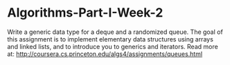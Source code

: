 # Algorithms-Part-I-Week-2
Write a generic data type for a deque and a randomized queue. The goal of this assignment is to implement elementary data structures using arrays and linked lists, and to introduce you to generics and iterators. Read more at: http://coursera.cs.princeton.edu/algs4/assignments/queues.html
